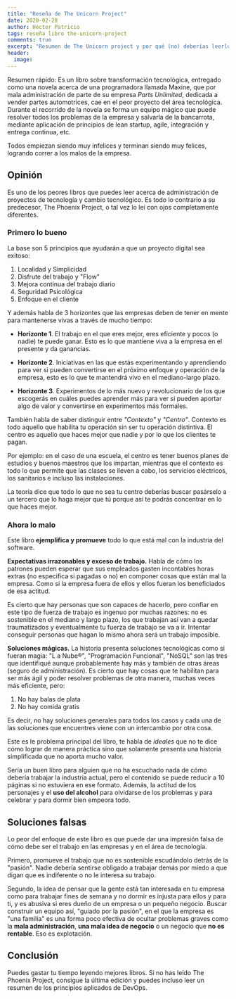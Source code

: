 ```yaml
---
title: "Reseña de The Unicorn Project"
date: 2020-02-28
author: Héctor Patricio
tags: reseña libro the-unicorn-project
comments: true
excerpt: "Resumen de The Unicorn project y por qué (no) deberías leerlo."
header:
  image:
---
```


Resumen rápido: Es un libro sobre transformación tecnológica, entregado como una novela acerca de una programadora llamada Maxine, que por mala administración de parte de su empresa _Parts Unlimited_, dedicada a vender partes automotrices, cae en el peor proyecto del área tecnológica. Durante el recorrido de la novela se forma un equipo mágico que puede resolver todos los problemas de la empresa y salvarla de la bancarrota, mediante aplicación de principios de lean startup, agile, integración y entrega continua, etc.

Todos empiezan siendo muy infelices y terminan siendo muy felices, logrando correr a los malos de la empresa.

## Opinión

Es uno de los peores libros que puedes leer acerca de administración de proyectos de tecnología y cambio tecnológico. Es todo lo contrario a su predecesor, The Phoenix Project, o tal vez lo leí con ojos completamente diferentes.

### Primero lo bueno

La base son 5 principios que ayudarán a que un proyecto digital sea exitoso:

1. Localidad y Simplicidad
2. Disfrute del trabajo y "Flow"
3. Mejora continua del trabajo diario
4. Seguridad Psicológica
5. Enfoque en el cliente

Y además habla de 3 horizontes que las empresas deben de tener en mente para mantenerse vivas a través de mucho tiempo:

* **Horizonte 1**. El trabajo en el que eres mejor, eres eficiente y pocos (o nadie) te puede ganar. Esto es lo que mantiene viva a la empresa en el presente y da ganancias.

* **Horizonte 2**. Iniciativas en las que estás experimentando y aprendiendo para ver si pueden convertirse en el próximo enfoque y operación de la empresa, esto es lo que te mantendrá vivo en el mediano-largo plazo.

* **Horizonte 3**. Experimentos de lo más nuevo y revolucionario de los que escogerás en cuáles puedes aprender más para ver si pueden aportar algo de valor y convertirse en experimentos más formales.

También habla de saber distinguir entre _"Contexto"_ y _"Centro"_. Contexto es todo aquello que habilita tu operación sin ser tu operación distintiva. El centro es aquello que haces mejor que nadie y por lo que los clientes te pagan.

Por ejemplo: en el caso de una escuela, el centro es tener buenos planes de estudios y buenos maestros que los impartan, mientras que el contexto es todo lo que permite que las clases se lleven a cabo, los servicios eléctricos, los sanitarios e incluso las instalaciones.

La teoría dice que todo lo que no sea tu centro deberías buscar pasárselo a un tercero que lo haga mejor que tú porque así te podrás concentrar en lo que haces mejor.

### Ahora lo malo

Este libro **ejemplifica y promueve** todo lo que está mal con la industria del software.

**Expectativas irrazonables y exceso de trabajo.** Habla de cómo los patrones pueden esperar que sus empleados gasten incontables horas extras (no especifica si pagadas o no) en componer cosas que están mal la empresa. Como si la empresa fuera de ellos y ellos fueran los beneficiados de esa actitud.

Es cierto que hay personas que son capaces de hacerlo, pero confiar en este tipo de fuerza de trabajo es ingenuo por muchas razones: no es sostenible en el mediano y largo plazo, los que trabajan así van a quedar traumatizados y eventualmente tu fuerza de trabajo se va a ir. Intentar conseguir personas que hagan lo mismo ahora será un trabajo imposible.

**Soluciones mágicas.** La historia presenta soluciones tecnológicas como si fueran magia: "L
a Nube®", "Programación Funcional", "NoSQL" son las tres que identifiqué aunque probablemente hay más y también de otras áreas (seguro de administración). Es cierto que hay cosas que te habilitan para ser más ágil y poder resolver problemas de otra manera, muchas veces más eficiente, pero:

 1. No hay balas de plata
 2. No hay comida gratis

Es decir, no hay soluciones generales para todos los casos y cada una de las soluciones que encuentres viene con un intercambio por otra cosa.

Este es le problema principal del libro, te habla de _ideales_ que no te dice cómo lograr de manera práctica sino que solamente presenta una historia simplificada que no aporta mucho valor.

Sería un buen libro para alguien que no ha escuchado nada de cómo debería trabajar la industria actual, pero el contenido se puede reducir a 10 páginas si no estuviera en ese formato. Además, la actitud de los personajes y el **uso del alcohol** para olvidarse de los problemas y para celebrar y para dormir bien empeora todo.

## Soluciones falsas

Lo peor del enfoque de este libro es que puede dar una impresión falsa de cómo debe ser el trabajo en las empresas y en el área de tecnología.

Primero, promueve el trabajo que no es sostenible escudándolo detrás de la "pasión". Nadie debería sentirse obligado a trabajar demás por miedo a que digan que es indiferente o no le interesa su trabajo.

Segundo, la idea de pensar que la gente está tan interesada en tu empresa como para trabajar fines de semana y no dormir es injusta para ellos y para ti, y es abusiva si eres dueño de un empresa o un pequeño negocio. Buscar construir un equipo así, "guiado por la pasión", en el que la empresa es "una familia" es una forma poco efectiva de ocultar problemas graves como la **mala administración**, **una mala idea de negocio** o un negocio que **no es rentable**. Eso  es explotación.

## Conclusión

Puedes gastar tu tiempo leyendo mejores libros. Si no has leído The Phoenix Project, consigue la última edición y puedes incluso leer un resumen de los principios aplicados de DevOps.
